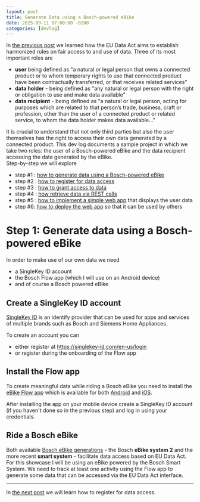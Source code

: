 ```yaml
---
layout: post
title: Generate Data using a Bosch-powered eBike
date: 2025-09-11 07:00:00 -0200
categories: [devlog]
---
```


In [the previous post](https://open-ebike.github.io/devlog/2025/09/10/the-implications-of-eu-data-act.html) we learned how the EU Data Act aims to establish harmonized rules on fair access to and use of data.
Three of its most important roles are

* **user** being defined as "a natural or legal person that owns a connected product or to whom temporary rights to use that connected product have been contractually transferred, or that receives related services"
* **data holder** - being defined as "any natural or legal person with the right or obligation to use and make data available"
* **data recipient** - being defined as "a natural or legal person, acting for purposes which are related to that person’s trade, business, craft or profession, other than the user of a connected product or related service, to whom the data holder makes data available..."

It is crucial to understand that not only third parties but also the user themselves has the right to access their own data generated by a connected product.
This dev log documents a sample project in which we take two roles: the user of a Bosch-powered eBike and the data recipient accessing the data generated by the eBike.  
Step-by-step we will explore

- step #1 : [how to generate data using a Bosch-powered eBike](#step-1-generate-data-using-a-bosch-powered-ebike)
- step #2 : [how to register for data access](https://open-ebike.github.io/devlog/2025/09/12/register-for-data-access.html)
- step #3 : [how to grant access to data](https://open-ebike.github.io/devlog/2025/09/13/grant-access-to-data.html)
- step #4 : [how retrieve data via REST calls](https://open-ebike.github.io/devlog/2025/09/14/retrieve-data-via-rest-calls)
- step #5 : [how to implement a simple web app](https://open-ebike.github.io/devlog/2025/09/15/implement-a-web-app.html) that displays the user data
- step #6: [how to deploy the web app](https://open-ebike.github.io/devlog/2025/10/01/deploy-to-firebase-hosting.html) so that it can be used by others

# Step 1: Generate data using a Bosch-powered eBike

In order to make use of our own data we need

- a SingleKey ID account
- the Bosch Flow app (which I will use on an Android device)
- and of course a Bosch powered eBike

## Create a SingleKey ID account

[SingleKey ID](https://singlekey-id.com/) is an identify provider that can be used for apps and services of multiple brands such as Bosch and Siemens Home Appliances.

To create an account you can

- either register at https://singlekey-id.com/en-us/login
- or register during the onboarding of the Flow app

## Install the Flow app

To create meaningful data while riding a Bosch eBike you need to install the [eBike Flow app](https://www.bosch-ebike.com/de/produkte/ebike-flow-app) which is available for both [Android](https://play.google.com/store/apps/details?id=com.bosch.ebike.onebikeapp&amp;hl=de&amp;gl=de) and [iOS](https://apps.apple.com/de/app/ebike-flow/id1559900907).

After installing the app on your mobile device create a SingleKey ID account (if you haven't done so in the previous step) and log in using your credentials.

## Ride a Bosch eBike

Both available [Bosch eBike generations](https://www.bosch-ebike.com/us/products/overview) - the Bosch **eBike system 2** and the more recent **smart system** - facilitate data access based on EU Data Act. For this showcase I will be using an eBike powered by the Bosch Smart System.
We need to track at least one activity using the Flow app to generate some data that can be accessed via the EU Data Act interface.

---

In [the next post](https://open-ebike.github.io/devlog/2025/09/12/register-for-data-access.html) we will learn how to register for data access.